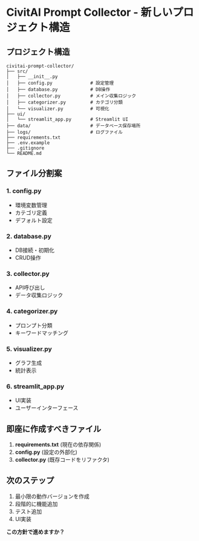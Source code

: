 # CivitAI Prompt Collector - 新しいプロジェクト構造

## プロジェクト構造
```
civitai-prompt-collector/
├── src/
│   ├── __init__.py
│   ├── config.py              # 設定管理
│   ├── database.py            # DB操作
│   ├── collector.py           # メイン収集ロジック
│   ├── categorizer.py         # カテゴリ分類
│   └── visualizer.py          # 可視化
├── ui/
│   └── streamlit_app.py       # Streamlit UI
├── data/                      # データベース保存場所
├── logs/                      # ログファイル
├── requirements.txt
├── .env.example
├── .gitignore
└── README.md
```

## ファイル分割案

### 1. config.py
- 環境変数管理
- カテゴリ定義
- デフォルト設定

### 2. database.py
- DB接続・初期化
- CRUD操作

### 3. collector.py
- API呼び出し
- データ収集ロジック

### 4. categorizer.py
- プロンプト分類
- キーワードマッチング

### 5. visualizer.py
- グラフ生成
- 統計表示

### 6. streamlit_app.py
- UI実装
- ユーザーインターフェース

## 即座に作成すべきファイル

1. **requirements.txt** (現在の依存関係)
2. **config.py** (設定の外部化)
3. **collector.py** (既存コードをリファクタ)

## 次のステップ

1. 最小限の動作バージョンを作成
2. 段階的に機能追加
3. テスト追加
4. UI実装

**この方針で進めますか？**